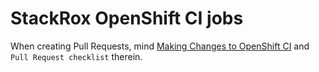 # StackRox OpenShift CI jobs

When creating Pull Requests, mind [Making Changes to OpenShift CI](https://docs.engineering.redhat.com/display/StackRox/Making+changes+to+OpenShift+CI) and `Pull Request checklist` therein.